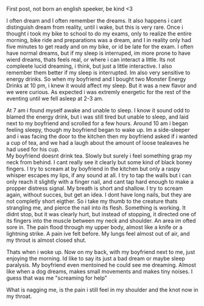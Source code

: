 First post, not born an english speeker, be kind <3   


I often dream and I often remember the dreams. It also happens i cant distinguish dream from reality, until i wake, but this is very rare. Once i thought i took my bike to school to do my exams, only to realize the entire morning, bike ride and preparations was a dream, and I in reality only had five minutes to get ready and on my bike, or id be late for the exam. I often have normal dreams, but if my sleep is interruped, im more prone to have wierd dreams, thats feels real, or where i can interact a little. Its not compleete lucid dreaming, i think, but just a little interactive. I also remember them better if my sleep is interrupted. Im also very sensitive to energy drinks. So when my boyfriend and I bought two Monster Energy Drinks at 10 pm, i knew it would affect my sleep. But it was a new flavor and we were curious. As expected i was extremly energetic for the rest of the eventing until we fell asleep at 2-3 am. 

  
At 7 am i found myself awake and unable to sleep. I know it sound odd to blamed the energy drink, but i was still tired but unable to sleep, and laid next to my boyfriend and scrolled for a few hours. Around 10 am i began feeling sleepy, though my boyfriend began to wake up. Im a side-sleeper and i was facing the door to the kitchen then my boyfriend asked if i wanted a cup of tea, and we had a laugh about the amount of loose tealeaves he had used for his cup.   
My boyfriend doesnt drink tea. Slowly but surely i feel something grap my neck from behind. I cant really see it clearly but some kind of black boney fingers. I try to scream at by boyfriend in the kitchen but only a raspy whisper escapes my lips, if any sound at all. I try to tap the walls but i can only reach it slightly with a finger nail, and cant tap hard enough to make a propper distress signal. My breath is short and shallow. I try to scream again, without succes, but get an idea. I dont have long nails, but they are not completly short eigther. So i take my thumb to the creature thats strangling me, and pierce the nail into its flesh. Something is working. It didnt stop, but it was clearly hurt, but instead of stopping, it directed one of its fingers into the muscle between my neck and shoulder. An area im ofted sore in. The pain flood through my upper body, almost like a knife or a lightning strike. A pain ive felt before. My lungs feel almost out of air, and my throut is almost closed shut.   


Thats when i woke up. Now on my back, with my boyfriend next to me, just enjoying the morning. Id like to say its just a bad dream or maybe sleep paralysis. My boyfriend even mentoined he could see me dreaming. Almost like when a dog dreams, makes small movements and makes tiny noises. I guess that was me "screaming for help"

What is nagging me, is the pain i still feel in my shoulder and the knot now in my throat.